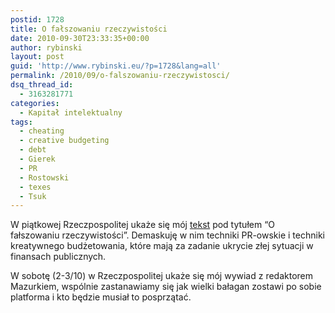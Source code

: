 ```yaml
---
postid: 1728
title: O fałszowaniu rzeczywistości
date: 2010-09-30T23:33:35+00:00
author: rybinski
layout: post
guid: 'http://www.rybinski.eu/?p=1728&lang=all'
permalink: /2010/09/o-falszowaniu-rzeczywistosci/
dsq_thread_id:
  - 3163281771
categories:
  - Kapitał intelektualny
tags:
  - cheating
  - creative budgeting
  - debt
  - Gierek
  - PR
  - Rostowski
  - texes
  - Tsuk
---
```

W piątkowej Rzeczpospolitej ukaże się mój [tekst](http://www.rp.pl/artykul/19423,543243-O-falszowaniu-rzeczywistosci--.html) pod tytułem “O fałszowaniu rzeczywistości”. Demaskuję w nim techniki PR-owskie i techniki kreatywnego budżetowania, które mają za zadanie ukrycie złej sytuacji w finansach publicznych.

W sobotę (2-3/10) w Rzeczpospolitej ukaże się mój wywiad z redaktorem Mazurkiem, wspólnie zastanawiamy się jak wielki bałagan zostawi po sobie platforma i kto będzie musiał to posprzątać.
